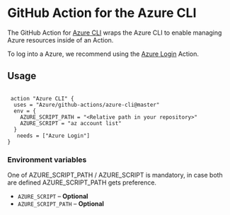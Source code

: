 # GitHub Action for the Azure CLI

The GitHub Action for [Azure CLI](https://github.com/Azure/azure-cli) wraps the Azure CLI to enable managing Azure resources inside of an Action.

To log into a Azure, we recommend using the [Azure Login](../azure-login) Action.

## Usage

```

 action "Azure CLI" {
  uses = "Azure/github-actions/azure-cli@master"
  env = {
    AZURE_SCRIPT_PATH = "<Relative path in your repository>"
    AZURE_SCRIPT = "az account list"
  }
   needs = ["Azure Login"]
}

```


### Environment variables

One of AZURE_SCRIPT_PATH / AZURE_SCRIPT is mandatory, in case both are defined AZURE_SCRIPT_PATH gets preference.

- `AZURE_SCRIPT` – **Optional** 
- `AZURE_SCRIPT_PATH` – **Optional** 

